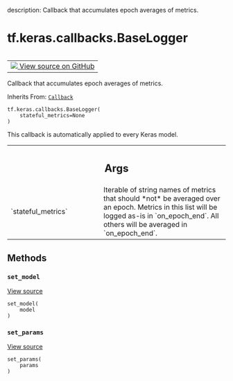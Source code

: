 description: Callback that accumulates epoch averages of metrics.

<div itemscope itemtype="http://developers.google.com/ReferenceObject">
<meta itemprop="name" content="tf.keras.callbacks.BaseLogger" />
<meta itemprop="path" content="Stable" />
<meta itemprop="property" content="__init__"/>
<meta itemprop="property" content="set_model"/>
<meta itemprop="property" content="set_params"/>
</div>

# tf.keras.callbacks.BaseLogger

<!-- Insert buttons and diff -->

<table class="tfo-notebook-buttons tfo-api nocontent" align="left">
<td>
  <a target="_blank" href="https://github.com/keras-team/keras/tree/v2.15.0/keras/callbacks.py#L936-L983">
    <img src="https://www.tensorflow.org/images/GitHub-Mark-32px.png" />
    View source on GitHub
  </a>
</td>
</table>



Callback that accumulates epoch averages of metrics.

Inherits From: [`Callback`](../../../tf/keras/callbacks/Callback.md)

<pre class="devsite-click-to-copy prettyprint lang-py tfo-signature-link">
<code>tf.keras.callbacks.BaseLogger(
    stateful_metrics=None
)
</code></pre>



<!-- Placeholder for "Used in" -->

This callback is automatically applied to every Keras model.

<!-- Tabular view -->
 <table class="responsive fixed orange">
<colgroup><col width="214px"><col></colgroup>
<tr><th colspan="2"><h2 class="add-link">Args</h2></th></tr>

<tr>
<td>
`stateful_metrics`<a id="stateful_metrics"></a>
</td>
<td>
Iterable of string names of metrics that
should *not* be averaged over an epoch.
Metrics in this list will be logged as-is in `on_epoch_end`.
All others will be averaged in `on_epoch_end`.
</td>
</tr>
</table>



## Methods

<h3 id="set_model"><code>set_model</code></h3>

<a target="_blank" class="external" href="https://github.com/keras-team/keras/tree/v2.15.0/keras/callbacks.py#L694-L695">View source</a>

<pre class="devsite-click-to-copy prettyprint lang-py tfo-signature-link">
<code>set_model(
    model
)
</code></pre>




<h3 id="set_params"><code>set_params</code></h3>

<a target="_blank" class="external" href="https://github.com/keras-team/keras/tree/v2.15.0/keras/callbacks.py#L691-L692">View source</a>

<pre class="devsite-click-to-copy prettyprint lang-py tfo-signature-link">
<code>set_params(
    params
)
</code></pre>







